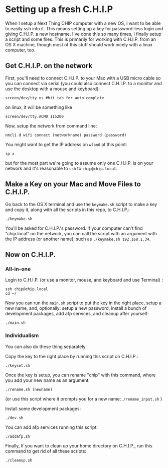 # Setting up a fresh C.H.I.P

When I setup a Next Thing CHIP computer with a new OS, I want to be able to easily ssh into it. This means setting up a key for password-less login and giving C.H.I.P. a new hostname. I've done this so many times, I finally setup a script and some files.
This is primarily for working with C.H.I.P. from an OS X machine, though most of this stuff should work nicely with a linux computer, too.

## Get C.H.I.P. on the network
First, you'll need to connect C.H.I.P. to your Mac with a USB micro cable so you can connect via serial (you could also connect C.H.I.P. to a monitor and use the desktop with a mouse and keyboard):

```
screen/dev/tty.us #hit tab for auto complete
```

on linux, it will be something like

```
screen/dev/tty.ACM0 115200
```

Now, setup the network from command line:

```
nmcli d wifi connect (networkname) password (password)
```

You might want to get the IP address on `wlan0` at this point:

```
ip a
```

but for the most part we're going to assume only one C.H.I.P. is on your network and it's reasonable to `ssh` to `chip@chip.local`.

## Make a Key on your Mac and Move Files to C.H.I.P.

Go back to the OS X terminal and use the `keymake.sh` script to make a key and copy it, along with all the scripts in this repo, to C.H.I.P.:

```
./keymake.sh
```

You'll be asked for C.H.I.P.'s password. If your computer can't find "chip.local" on the network, you can call the script with an argument with the IP address (or another name), such as `./keymake.sh 192.168.1.34`.

## Now on C.H.I.P.

### All-in-one
Login to C.H.I.P. (or use a monitor, mouse, and keyboard and use Terminal) :

```
ssh chip@chip.local
cd ~/
```

Now you can run the `main.sh` script to put the key in the right place, setup a new name, and, optionally: setup a new password, install a bunch of development packages, add afp services, and cleanup after yourself:

```
./main.sh
```

### Individualism

You can also do these thing separately.

Copy the key to the right place by running this script on C.H.I.P.:

```
./keyset.sh
```

Once the key is setup, you can rename "chip" with this command, where you add your new name as an argument:
```
./rename.sh (newname)
```
(or use this script where it prompts you for a new name:`./rename_input.sh` )

Install some development packages:

```
./dev.sh
```

You can add afp services running this script:
```
./addafp.sh

```

Finally, If you want to clean up your home directory on C.H.I.P., run this command to get rid of all these scripts:

```
./cleanup.sh
```

